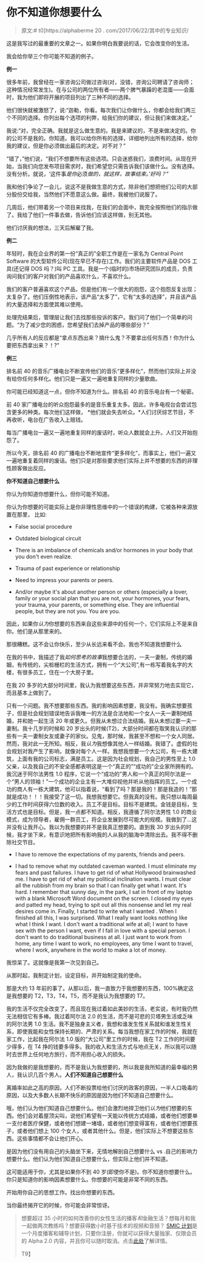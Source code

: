 # 你不知道你想要什么

> 原文:# t0]https://alphaberme 20 . com/2017/06/22/其中的专业知识/

这是我写过的最重要的文章之一。如果你明白我要说的话，它会改变你的生活。

我会给你举三个你可能不知道的例子。

**例一**

很多年前，我曾经在一家咨询公司做过咨询(对，没错，咨询公司聘请了咨询师；这种情况经常发生)。在与公司的两位所有者——两个脾气暴躁的老混蛋——会面时，我为他们即将开展的项目列出了三种不同的选择。

他们很快就被激怒了，说:“迦勒，你看。每次我们让你做什么，你都会给我们两三个不同的选择。你列出每个选项的利弊，给我们你的建议，但让我们来做决定。”

我说:“对，完全正确。我就是这么做生意的。我是来建议的，不是来做决定的。你的公司不是我的。你知道。我可以给你所有的选择，详细地列出所有的选择，给你我的建议，但是你必须做出最后的决定。对不对？”

“错了，”他们说，“我们不想要所有这些选项。只会迷惑我们，浪费时间。从现在开始，当我们向您发布项目需求时，我们希望您只需告诉我们该做什么。没有选择。没有分析。就说，‘这件事*是你*必须*做的，就这样，故事结束。’好吗？"*

我和他们争论了一会儿，说这不是我做生意的方式，除非他们想把他们公司的大部分股份交给我，当然他们不愿意这么做。最终，我被他们说服了。

几周后，他们带着另一个项目来找我，在我们的会面中，我完全按照他们的指示做了。我给了他们一件事去做，告诉他们应该这样做，别无其他。

他们讨厌我的想法，三天后解雇了我。

**例二**

年轻时，我在企业界的第一份“真正的”全职工作是在一家名为 Central Point Software 的大型软件公司(现在早已不存在)工作。我们的主要软件产品是 DOS 工具(还记得 DOS 吗？)叫 PC 工具。我是一个(临时的)市场研究团队的成员，负责询问我们的客户对我们的产品喜欢什么，不喜欢什么。

我们的客户普遍喜欢这个产品，但是他们有一个很大的抱怨，这个抱怨反复出现；太复杂了。他们压倒性地表示，该产品“太多了”，它有“太多的选择”，并且该产品的大量选择和方面使其难以使用。

处理完结果后，管理层让我们去找那些投诉的客户。我们问了他们一个简单的问题。“为了减少您的困惑，您希望我们去掉产品的哪些部分？”

几乎所有人的反应都是“拿点东西出来？搞什么鬼？不要拿出任何东西！你为什么要把东西拿出来？！?"

**例三**

排名前 40 的音乐广播电台不断宣传他们的音乐“更多样化”，然而他们实际上并没有给你任何多样化。他们只是一遍又一遍地重复同样的少量歌曲。

你可能已经知道这一点，但你不知道为什么。排名前 40 的音乐电台有一个秘密。

前 40 家广播电台的听众抱怨最多的是音乐重复太多。因此，许多电视台会尝试包含更多的种类。每次他们这样做， *他们就会失去听众。*人们讨厌综艺节目，不再收听，电台在广告收入上赔钱。

每当广播电台一遍又一遍地重复同样的废话时，听众人数就会上升。人们又开始抱怨了。

所以今天，排名前 40 的广播电台不断地宣传“更多样化”，而事实上，他们一遍又一遍地重复着同样的废话。他们只是对那些要求他们实际上并不想要的东西的非理性顾客做出反应。

**你不知道自己想要什么**

你认为你知道你想要什么，但你可能不知道。

你认为你想要的可能实际上是你非理性思维中的一个错误的构建，它被各种来源放置在那里， 比如:

*   False social procedure

*   Outdated biological circuit

*   There is an imbalance of chemicals and/or hormones in your body that you don't even realize.

*   Trauma of past experience or relationship

*   Need to impress your parents or peers.

*   And/or maybe it's about another person or others (especially a lover, family or your social plan that you are not, your hormones, your fears, your trauma, your parents, or something else. They are influential people, but they are not you. You are you.

因此，如果你*认为*你想要的东西来自这些来源中的任何一个，它们实际上不是来自你。他们是从那里来的。

那很糟糕。这不会让你快乐，至少从长远来看不会。我也不知道我想要什么

在我的书中，我描述了我*如何思考的故事*我想要合法的，一夫一妻制，传统的婚姻，有传统的，尖桩栅栏的生活方式，拥有一个“大公司”,有一栋写着我名字的大楼，有很多员工，住在一个大房子里。

在我 20 多岁的大部分时间里，我认为我想要这些东西，并非常努力地去实现它，而且基本上做到了。

只有一个问题。我不想要那些东西。我的影响因素想要，我没有。我确实想要孩子，但是社会规划错误地告诉我唯一的方法是合法地和一个女人一夫一妻制地结婚，并和她一起生活 20 年或更久。但我从未想过合法结婚。我从未想过要一夫一妻制。我十几岁的时候和 20 岁出头的时候(T2)，大部分时间都在取笑我认识的那些有一夫一妻制女友或妻子的家伙。见鬼，那时候，我甚至不想和一个女人同居。然而，我对此一无所知。相反，我*认为*我想像其他人一样结婚。我错了。虚假的社会规划对我产生了影响，就像对每个人一样。我想我想要一个大公司，有一栋大建筑，上面有我的公司标志，满是员工。这是因为社会规划，我自己的男性至上 1.0 父亲，以及我自己的不安全感都表明这是一个“真正的”“成功的”企业家所拥有的。我沉迷于阿尔法男性 1.0 程序，它说一个“成功的”男人和一个真正的阿尔法是一个“男人的领袖！”一个成功的企业主有一大堆仰视他并听从他指挥的员工。一个成功的商人有一栋大建筑，他可以指着说，“看到了吗？那是我的！那是我造的！”那就是成功！！！我接受了这一切。我想我想要它。但我真的没有。我只想以每周最少的工作时间获得六位数的收入。员工不是目标。目标不是建筑。金钱是目标，生活方式也是目标。但是，我一点都不知道。相反，我遵循了阿尔法男性 1.0 的商业模式，成为领导者，雇佣一群员工，将企业发展到尽可能大的规模。我做到了...这并没有让我开心。我以为我想要的并不是我真正想要的。直到我 30 岁出头的时候，我才坐下来，有意识地把所有影响我的人从我的脑海中清除出去。我不得不删除社交节目。

*   I have to remove the expectations of my parents, friends and peers.

*   I had to remove what my outdated caveman wanted. I must eliminate my fears and past failures. I have to get rid of what Hollywood brainwashed me. I have to get rid of what my political inclination wants. I must clear all the rubbish from my brain so that I can finally get what I want. It's hard. I remember that sunny day, in the park, I sat in front of my laptop with a blank Microsoft Word document on the screen. I closed my eyes and patted my head, trying to spit out all this nonsense and let my real desires come in. Finally, I started to write what I wanted . When I finished all this, I was surprised. What I really want looks nothing like what I think I want. I don't want a traditional wife at all; I want to have sex with the person I want, even if I fall in love with a special person. I don't want to do traditional business at all. I just want to work from home, any time I want to work, no employees, any time I want to travel, where I work, anywhere in the world to make a lot of money.

我惊呆了。这就像是我第一次见到自己。

从那时起，我制定计划，设定目标，并开始制定我的使命。

那是大约 13 年前的事了。从那以后，我一直致力于我想要的东西，100%确定这是我想要的 T2，T3，T4，T5，而不是我认为我想要的 T7。

我的生活不仅完全改变了，而且现在我过着如此美妙的生活，老实说，有时我仍然无法相信它有多棒。我过着阿尔法 2.0 的生活，而不是可悲的贝塔男生活或乏味的阿尔法男 1.0 生活。我不是独身主义者，我想和谁发生性关系就和谁发生性关系，即使我能和女性保持长期的、严肃的关系。每当我想在家工作的时候，我就在家工作，比起我在阿尔法 1.0 版的“大公司”里工作的时候，我在 T2 工作的时间要少得多，在 T4 挣的钱要多得多。我的收入和生活方式与地点无关，所以我可以随时去世界上任何地方旅行，而不用担心收入的损失。

因为我做的是我想要的，而不是我认为我想要的，所以我是我所知道的最幸福的男人，我认识几百个男人。**人们不知道自己想要什么**

离婚率如此之高的原因，人们不断投票给他们讨厌的政客的原因，一半人口吸毒的原因，以及大多数人长期不快乐的原因是因为他们不知道自己想要什么。

哦，他们认为他们知道自己想要什么。他们会激烈地捍卫他们*认为*他们想要的东西。他们会对着屋顶尖叫，说他们希望有一天能以传统方式结婚，或者他们想要单一支付者医疗保健，或者他们想建一堵墙，或者他们想变得富有，或者他们想要孩子，或者他们想上 100 个女人，或者其他什么。但是，他们实际上不想要这些东西。这些事情都不会让他们开心。

是因为他们没有用自己的头脑坐下来，无情地解剖自己想要什么 vs .自己的影响力想要什么。他们认为他们知道自己想要什么，但实际上他们并不知道。

这可能适用于你，尤其是如果你不到 40 岁(即使你不是)。你不知道你想要什么。你只是知道你的影响因素想要什么。你想要的可能是非常不同的东西。

开始用你自己的思想工作。找出你想要的东西。

当你最终揭开它的时候，你可能会非常惊讶。

> 想要超过 35 小时的如何改善你的女性生活的播客*和*金融生活？想每月和我一起做两次教练吗？想要获得数小时基于技术的视频和音频？ [SMIC 计划](https://alphamale20.kartra.com/page/vIL17)是一个月度播客和辅导计划，只要你注册，你就可以获得大量独家、仅限会员的 Alpha 2.0 内容，并且你可以随时取消。点击[此处](https://alphamale20.kartra.com/page/vIL17)了解详情。
> 
> T9】